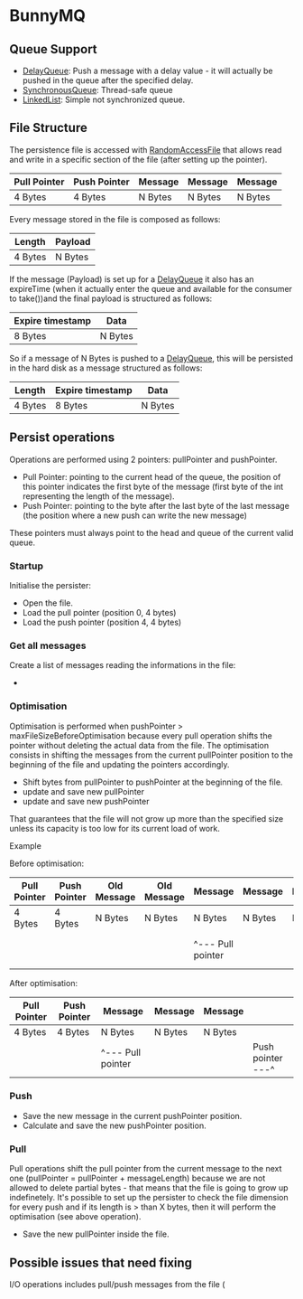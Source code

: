 # BunnyMQ

## Queue Support

- [DelayQueue](https://docs.oracle.com/javase/8/docs/api/java/util/concurrent/DelayQueue.html): Push a message with a delay value - it will actually be pushed in the queue after the specified delay.
- [SynchronousQueue](https://docs.oracle.com/javase/8/docs/api/java/util/concurrent/SynchronousQueue.html): Thread-safe queue
- [LinkedList](https://docs.oracle.com/javase/8/docs/api/java/util/LinkedList.html): Simple not synchronized queue.

## File Structure

The persistence file is accessed with [RandomAccessFile](https://docs.oracle.com/javase/8/docs/api/java/io/RandomAccessFile.html) that allows read and write in a specific section of the file (after setting up the pointer).

| Pull Pointer | Push Pointer | Message | Message | Message |
| --- | --- | --- | --- | --- |
| 4 Bytes | 4 Bytes | N Bytes | N Bytes | N Bytes

Every message stored in the file is composed as follows:

| Length | Payload |
| --- | --- |
| 4 Bytes | N Bytes |

If the message (Payload) is set up for a [DelayQueue](https://docs.oracle.com/javase/8/docs/api/java/util/concurrent/DelayQueue.html) it also has an expireTime (when it actually enter the queue and available for the consumer to take())and the final payload is structured as follows:

| Expire timestamp | Data |
| --- | --- |
| 8 Bytes | N Bytes |

So if a message of N Bytes is pushed to a [DelayQueue](https://docs.oracle.com/javase/8/docs/api/java/util/concurrent/DelayQueue.html), this will be persisted in the hard disk as a message structured as follows:

| Length | Expire timestamp | Data |
| --- | --- | --- |
| 4 Bytes | 8 Bytes | N Bytes |

## Persist operations

Operations are performed using 2 pointers: pullPointer and pushPointer.

- Pull Pointer: pointing to the current head of the queue, the position of this pointer indicates the first byte of the message (first byte of the int representing the length of the message).
- Push Pointer: pointing to the byte after the last byte of the last message (the position where a new push can write the new message)

These pointers must always point to the head and queue of the current valid queue.

### Startup

Initialise the persister:

- Open the file.
- Load the pull pointer (position 0, 4 bytes)
- Load the push pointer (position 4, 4 bytes)

### Get all messages

Create a list of messages reading the informations in the file:

- 

### Optimisation

Optimisation is performed when pushPointer > maxFileSizeBeforeOptimisation because every pull operation shifts the pointer without deleting the actual data from the file.
The optimisation consists in shifting the messages from the current pullPointer position to the beginning of the file and updating the pointers accordingly.

- Shift bytes from pullPointer to pushPointer at the beginning of the file.
- update and save new pullPointer
- update and save new pushPointer

That guarantees that the file will not grow up more than the specified size unless its capacity is too low for its current load of work.

Example

Before optimisation:

| Pull Pointer | Push Pointer | Old Message | Old Message | Message | Message | Message |  |
| --- | --- | --- | --- | --- | --- | --- | --- |
| 4 Bytes | 4 Bytes | N Bytes | N Bytes | N Bytes | N Bytes | N Bytes |  |
|  |  |  |  | ^--- Pull pointer |  |  | Push pointer ---^ |

After optimisation:

| Pull Pointer | Push Pointer | Message | Message | Message |  |
| --- | --- | --- | --- | --- | --- |
| 4 Bytes | 4 Bytes | N Bytes | N Bytes | N Bytes |  |
|  |  | ^--- Pull pointer |  |  | Push pointer ---^ |

### Push

- Save the new message in the current pushPointer position.
- Calculate and save the new pushPointer position.

### Pull

Pull operations shift the pull pointer from the current message to the next one (pullPointer = pullPointer + messageLength) because we are not allowed to delete partial bytes - that means that the file is going to grow up indefinetely. 
It's possible to set up the persister to check the file dimension for every push and if its length is > than X bytes, then it will perform the optimisation (see above operation).

- Save the new pullPointer inside the file.

## Possible issues that need fixing

I/O operations includes pull/push messages from the file (
